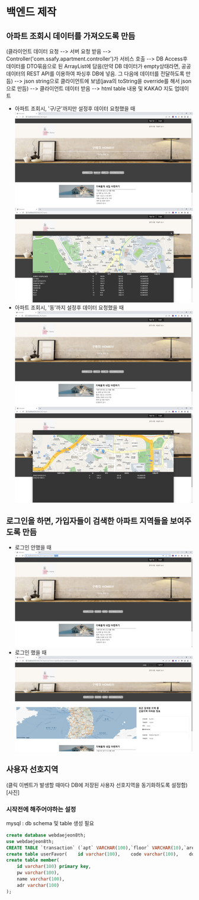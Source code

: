 # 백엔드 제작
## 아파트 조회시 데이터를 가져오도록 만듬  
  (클라이언트 데이터 요청 --> 서버 요청 받음 --> Controller('com.ssafy.apartment.controller')가 서비스 호출 --> DB Access후 데이터를 DTO묶음으로 된 ArrayList에 담음(만약 DB 데이터가 empty상태라면, 공공데이터의 REST API를 이용하여 파싱후 DB에 넣음. 그 다음에 데이터를 전달하도록 만듬) --> json string으로 클라이언트에 보냄(java의 toString을 override를 해서 json으로 만듬) --> 클라이언트 데이터 받음 --> html table 내용 및 KAKAO 지도 업데이트  
  * 아파트 조회시, '구/군'까지만 설정후 데이터 요청했을 때
![gugun1.png](pictures/gugun1.PNG)  
![gugun2.png](pictures/gugun2.PNG)  
  * 아파트 조회시, '동'까지 설정후 데이터 요청했을 때  
![dong1.png](pictures/dong1.PNG)  
![dong2.png](pictures/dong2.PNG)  
  
## 로그인을 하면, 가입자들이 검색한 아파트 지역들을 보여주도록 만듬  
  * 로그인 안했을 때  
![login_out.PNG](pictures/login_out.PNG)  
* 로그인 했을 때  
![login_in.PNG](pictures/login_in.PNG)  
## 사용자 선호지역  
(클릭 이벤트가 발생할 때마다 DB에 저장된 사용자 선호지역을 동기화하도록 설정함)  
[사진]  



### 시작전에 해주어야하는 설정  
mysql : db schema 및 table 생성 필요
```sql
create database webdaejeon8th;
use webdaejeon8th;
CREATE TABLE `transaction` (`apt` VARCHAR(100),`floor` VARCHAR(10),`area` VARCHAR(100),`jibun` VARCHAR(100),`dong` VARCHAR(100),`transactionAmount` VARCHAR(100),`sigunguCode` VARCHAR(100));
create table userFavor(    id varchar(100),    code varchar(100),    dong varchar(100),    primary key(id,code,dong));
create table member(
    id varchar(100) primary key,
    pw varchar(100),
    name varchar(100),
    adr varchar(100)
);
```
